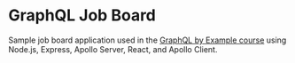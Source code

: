 # GraphQL Job Board

Sample job board application used in the [GraphQL by Example course](https://www.udemy.com/course/graphql-by-example/) using Node.js, Express, Apollo Server, React, and Apollo Client.
